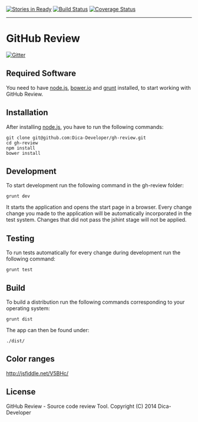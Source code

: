[![Stories in Ready](https://badge.waffle.io/dica-developer/gh-review.png?label=ready&title=Ready)](https://waffle.io/dica-developer/gh-review)
[![Build Status](https://travis-ci.org/Dica-Developer/gh-review.png?branch=master)](https://travis-ci.org/Dica-Developer/gh-review)  [![Coverage Status](https://coveralls.io/repos/Dica-Developer/gh-review/badge.png?branch=master)](https://coveralls.io/r/Dica-Developer/gh-review?branch=master)
- - -
# GitHub Review #

[![Gitter](https://badges.gitter.im/Join%20Chat.svg)](https://gitter.im/Dica-Developer/gh-review?utm_source=badge&utm_medium=badge&utm_campaign=pr-badge&utm_content=badge)


## Required Software ##

You need to have [node.js](http://nodejs.org/ "Node.js"), [bower.io](http://bower.io/) and [grunt](http://gruntjs.com/) installed, to start working with GitHub Review.

## Installation ##

After installing [node.js](http://nodejs.org/ "Node.js"), you have to run the following commands:

    git clone git@github.com:Dica-Developer/gh-review.git
    cd gh-review
    npm install
    bower install

## Development ##

To start development run the following command in the gh-review folder:

    grunt dev

It starts the application and opens the start page in a browser. Every change change you made to the application will be automatically incorporated in the test system.
Changes that did not pass the jshint stage will not be applied.

## Testing ##

To run tests automatically for every change during development run the following command:

    grunt test

## Build ##

To build a distribution run the following commands corresponding to your operating system:

    grunt dist

The app can then be found under:

    ./dist/

## Color ranges ##

http://jsfiddle.net/V5BHc/

## License ##

GitHub Review - Source code review Tool.
Copyright (C) 2014  Dica-Developer
